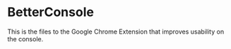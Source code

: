 # BetterConsole
This is the files to the Google Chrome Extension that improves usability on the console.
